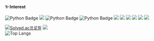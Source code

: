 
<div align=center>
</div>

#### :sparkles: Interest
![Python Badge](https://img.shields.io/badge/Python-3776AB?style=flat-square&logo=Python&logoColor=white)
<img src="https://img.shields.io/badge/django-092E20?style=flat-square&logo=django&logoColor=white"/>
![Python Badge](https://img.shields.io/badge/PyTorch-EE4C2C?style=flat-square&logo=PyTorch&logoColor=white)
![Python Badge](https://img.shields.io/badge/TensorFlow-FF6F00?style=flat-square&logo=TensorFlow&logoColor=white)
<img src="https://img.shields.io/badge/Node.js-339933?style=flat-square&logo=Node.js&logoColor=white"/>
<img src="https://img.shields.io/badge/Spring-6DB33F?style=flat-square&logo=Spring&logoColor=white"/>
<img src="https://img.shields.io/badge/Amazon AWS-232F3E?style=flat-square&logo=amazonaws&logoColor=white"/>
<img src="https://img.shields.io/badge/MariaDB-003545?style=flat-square&logo=mariaDB&logoColor=white"/>
<img src="https://img.shields.io/badge/MySQL-4479A1?style=flat-square&logo=MySQL&logoColor=white"/>
<img src="https://img.shields.io/badge/MongoDB-47A248?style=flat-square&logo=MongoDB&logoColor=white"/>






<div> 
 

[![Solved.ac프로필](http://mazassumnida.wtf/api/v2/generate_badge?boj=nahyunho1030)](https://solved.ac/profile/nahyunho1030)
<img src="http://mazandi.herokuapp.com/api?handle=nahyunho1030&theme=cold"/>
\
![Top Langs](https://github-readme-stats.vercel.app/api/top-langs/?username=imhyunho99&layout=compact&title_color=white)
